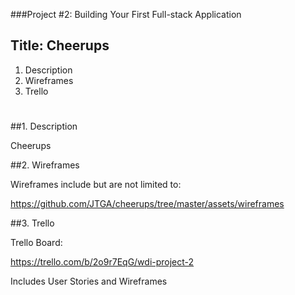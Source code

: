 ###Project #2: Building Your First Full-stack Application

## Title: Cheerups

1.  Description
2.  Wireframes
3.  Trello

#


##1.  Description

Cheerups

##2.  Wireframes

Wireframes include but are not limited to: 

https://github.com/JTGA/cheerups/tree/master/assets/wireframes

##3.  Trello

Trello Board:

https://trello.com/b/2o9r7EqG/wdi-project-2

Includes User Stories and Wireframes





















